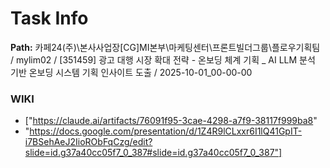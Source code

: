 # Task Info

**Path:** 카페24(주)\본사사업장\[CG]MI본부\마케팅센터\프론트빌더그룹\플로우기획팀 / mylim02 / [351459] 광고 대행 시장 확대 전략 - 온보딩 체계 기획 _ AI LLM 분석 기반 온보딩 시스템 기획 인사이트 도출 / 2025-10-01_00-00-00

### WIKI
- ["https://claude.ai/artifacts/76091f95-3cae-4298-a7f9-38117f999ba8"
- "https://docs.google.com/presentation/d/1Z4R9lCLxxr6I1lQ41GpIT-i7BSehAeJ2IioRObFqCzg/edit?slide=id.g37a40cc05f7_0_387#slide=id.g37a40cc05f7_0_387"]

